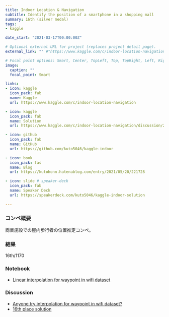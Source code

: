 ```yaml
---
title: Indoor Location & Navigation
subtitle: Identify the position of a smartphone in a shopping mall
summary: 16th (silver medal)
tags:
- kaggle

date_start: "2021-03-17T00:00:00Z"

# Optional external URL for project (replaces project detail page).
external_link: "" #"https://www.kaggle.com/c/indoor-location-navigation"

# Focal point options: Smart, Center, TopLeft, Top, TopRight, Left, Right, BottomLeft, Bottom, BottomRight
image:
  caption: ""
  focal_point: Smart

links:
- icon: kaggle
  icon_pack: fab
  name: Kaggle
  url: https://www.kaggle.com/c/indoor-location-navigation

- icon: kaggle
  icon_pack: fab
  name: Solution
  url: https://www.kaggle.com/c/indoor-location-navigation/discussion/239909

- icon: github
  icon_pack: fab
  name: GitHub
  url: https://github.com/kuto5046/kaggle-indoor

- icon: book
  icon_pack: fas
  name: Blog
  url: https://kutohonn.hatenablog.com/entry/2021/05/20/221728

- icon: slide # speaker-deck
  icon_pack: fab
  name: Speaker Deck
  url: https://speakerdeck.com/kuto5046/kaggle-indoor-solution

---
```


### コンペ概要
商業施設での屋内歩行者の位置推定コンペ。

### 結果
16th/1170
<!-- ![](https://github.com/kuto5046/kaggle-indoor/blob/main/img/lb.png) -->

### Notebook
- [Linear interpolation for waypoint in wifi dataset](https://www.kaggle.com/kuto0633/linear-interpolation-for-waypoint-in-wifi-dataset)

### Discussion
- [Anyone try interpolation for waypoint in wifi dataset?](https://www.kaggle.com/c/indoor-location-navigation/discussion/231007)
- [16th place solution](https://www.kaggle.com/c/indoor-location-navigation/discussion/239909)